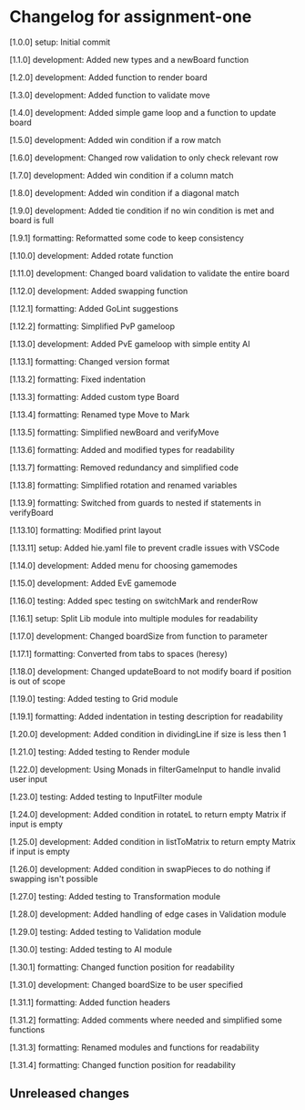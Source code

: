 # Changelog for assignment-one

[1.0.0] setup: Initial commit

[1.1.0] development: Added new types and a newBoard function

[1.2.0] development: Added function to render board

[1.3.0] development: Added function to validate move

[1.4.0] development: Added simple game loop and a function to update board

[1.5.0] development: Added win condition if a row match

[1.6.0] development: Changed row validation to only check relevant row

[1.7.0] development: Added win condition if a column match

[1.8.0] development: Added win condition if a diagonal match

[1.9.0] development: Added tie condition if no win condition is met and board is full

[1.9.1] formatting: Reformatted some code to keep consistency

[1.10.0] development: Added rotate function

[1.11.0] development: Changed board validation to validate the entire board

[1.12.0] development: Added swapping function

[1.12.1] formatting: Added GoLint suggestions

[1.12.2] formatting: Simplified PvP gameloop

[1.13.0] development: Added PvE gameloop with simple entity AI

[1.13.1] formatting: Changed version format

[1.13.2] formatting: Fixed indentation

[1.13.3] formatting: Added custom type Board

[1.13.4] formatting: Renamed type Move to Mark

[1.13.5] formatting: Simplified newBoard and verifyMove

[1.13.6] formatting: Added and modified types for readability

[1.13.7] formatting: Removed redundancy and simplified code

[1.13.8] formatting: Simplified rotation and renamed variables

[1.13.9] formatting: Switched from guards to nested if statements in verifyBoard

[1.13.10] formatting: Modified print layout

[1.13.11] setup: Added hie.yaml file to prevent cradle issues with VSCode

[1.14.0] development: Added menu for choosing gamemodes

[1.15.0] development: Added EvE gamemode

[1.16.0] testing: Added spec testing on switchMark and renderRow

[1.16.1] setup: Split Lib module into multiple modules for readability

[1.17.0] development: Changed boardSize from function to parameter

[1.17.1] formatting: Converted from tabs to spaces (heresy)

[1.18.0] development: Changed updateBoard to not modify board if position is out of scope

[1.19.0] testing: Added testing to Grid module

[1.19.1] formatting: Added indentation in testing description for readability

[1.20.0] development: Added condition in dividingLine if size is less then 1

[1.21.0] testing: Added testing to Render module

[1.22.0] development: Using Monads in filterGameInput to handle invalid user input

[1.23.0] testing: Added testing to InputFilter module

[1.24.0] development: Added condition in rotateL to return empty Matrix if input is empty

[1.25.0] development: Added condition in listToMatrix to return empty Matrix if input is empty

[1.26.0] development: Added condition in swapPieces to do nothing if swapping isn't possible

[1.27.0] testing: Added testing to Transformation module

[1.28.0] development: Added handling of edge cases in Validation module

[1.29.0] testing: Added testing to Validation module

[1.30.0] testing: Added testing to AI module

[1.30.1] formatting: Changed function position for readability

[1.31.0] development: Changed boardSize to be user specified

[1.31.1] formatting: Added function headers

[1.31.2] formatting: Added comments where needed and simplified some functions

[1.31.3] formatting: Renamed modules and functions for readability

[1.31.4] formatting: Changed function position for readability

## Unreleased changes

